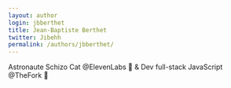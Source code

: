```yaml
---
layout: author
login: jbberthet
title: Jean-Baptiste Berthet
twitter: Jibehh
permalink: /authors/jbberthet/
---
```


Astronaute Schizo Cat @ElevenLabs 🚀 & Dev full-stack JavaScript @TheFork 🍴
